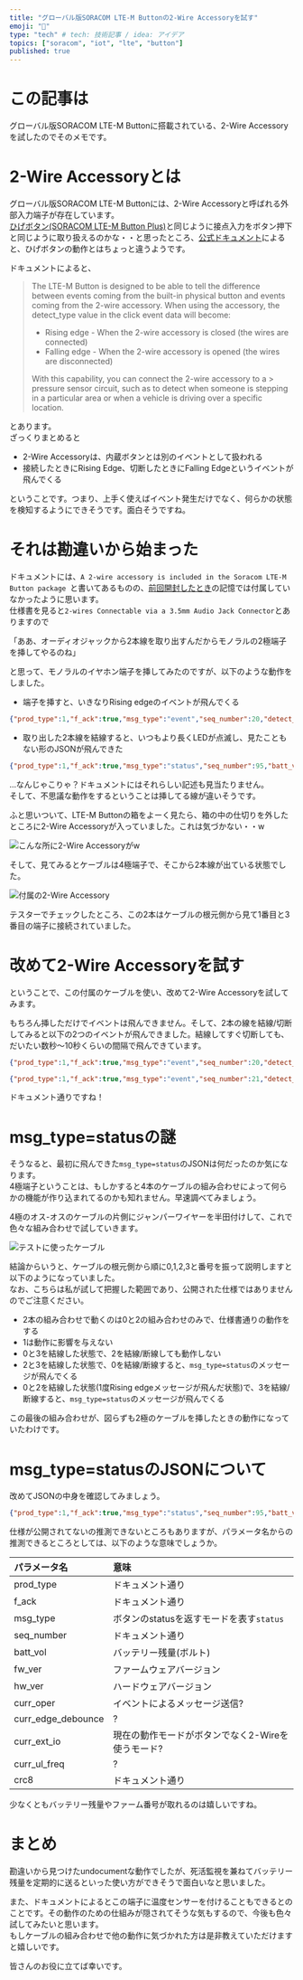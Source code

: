 ```yaml
---
title: "グローバル版SORACOM LTE-M Buttonの2-Wire Accessoryを試す"
emoji: "🔌"
type: "tech" # tech: 技術記事 / idea: アイデア
topics: ["soracom", "iot", "lte", "button"]
published: true
---
```

# この記事は

グローバル版SORACOM LTE-M Buttonに搭載されている、2-Wire Accessoryを試したのでそのメモです。

# 2-Wire Accessoryとは

グローバル版SORACOM LTE-M Buttonには、2-Wire Accessoryと呼ばれる外部入力端子が存在しています。  
[ひげボタン(SORACOM LTE-M Button Plus)](https://users.soracom.io/ja-jp/guides/soracom-lte-m-button-series/lte-m-button-plus/)と同じように接点入力をボタン押下と同じように取り扱えるのかな・・と思ったところ、[公式ドキュメント](https://developers.soracom.io/en/start/connect/soracom-lte-m-button/)によると、ひげボタンの動作とはちょっと違うようです。

ドキュメントによると、

> The LTE-M Button is designed to be able to tell the difference between events coming from the built-in physical button and events coming from the 2-wire accessory. When using the accessory, the detect_type value in the click event data will become:
> 
> - Rising edge - When the 2-wire accessory is closed (the wires are connected)
> - Falling edge - When the 2-wire accessory is opened (the wires are disconnected)
> 
> With this capability, you can connect the 2-wire accessory to a > pressure sensor circuit, such as to detect when someone is stepping in a particular area or when a vehicle is driving over a specific location.

とあります。  
ざっくりまとめると

- 2-Wire Accessoryは、内蔵ボタンとは別のイベントとして扱われる
- 接続したときにRising Edge、切断したときにFalling Edgeというイベントが飛んでくる

ということです。つまり、上手く使えばイベント発生だけでなく、何らかの状態を検知するようにできそうです。面白そうですね。

# それは勘違いから始まった

ドキュメントには、`A 2-wire accessory is included in the Soracom LTE-M Button package `と書いてあるものの、[前回開封したとき](https://zenn.dev/showm001/articles/2023-05-15-01)の記憶では付属していなかったように思います。  
仕様書を見ると`2-wires Connectable via a 3.5mm Audio Jack Connector`とありますので

「ああ、オーディオジャックから2本線を取り出すんだからモノラルの2極端子を挿してやるのね」

と思って、モノラルのイヤホン端子を挿してみたのですが、以下のような動作をしました。

- 端子を挿すと、いきなりRising edgeのイベントが飛んでくる

```json
{"prod_type":1,"f_ack":true,"msg_type":"event","seq_number":20,"detect_type":"Rising edge","crc8":true,"binaryParserEnabled":true}
```

- 取り出した2本線を結線すると、いつもより長くLEDが点滅し、見たこともない形のJSONが飛んできた

```json
{"prod_type":1,"f_ack":true,"msg_type":"status","seq_number":95,"batt_vol":2700,"fw_ver":8736,"hw_ver":258,"curr_oper":"Event","curr_edge_debounce":true,"curr_ext_io":"Edge","curr_ul_freq":1,"crc8":true,"binaryParserEnabled":true}
```

...なんじゃこりゃ？ドキュメントにはそれらしい記述も見当たりません。  
そして、不思議な動作をするということは挿してる線が違いそうです。

ふと思いついて、LTE-M Buttonの箱をよーく見たら、箱の中の仕切りを外したところに2-Wire Accessoryが入っていました。これは気づかない・・w

![こんな所に2-Wire Accessoryがw](https://storage.googleapis.com/zenn-user-upload/4ecfef15bdfb-20230522.png)

そして、見てみるとケーブルは4極端子で、そこから2本線が出ている状態でした。

![付属の2-Wire Accessory](https://storage.googleapis.com/zenn-user-upload/0821dfa7fa3d-20230522.png)

テスターでチェックしたところ、この2本はケーブルの根元側から見て1番目と3番目の端子に接続されていました。  

# 改めて2-Wire Accessoryを試す

ということで、この付属のケーブルを使い、改めて2-Wire Accessoryを試してみます。

もちろん挿しただけでイベントは飛んできません。そして、2本の線を結線/切断してみると以下の2つのイベントが飛んできました。結線してすぐ切断しても、だいたい数秒～10秒くらいの間隔で飛んできています。

```json
{"prod_type":1,"f_ack":true,"msg_type":"event","seq_number":20,"detect_type":"Rising edge","crc8":true,"binaryParserEnabled":true}
```

```json
{"prod_type":1,"f_ack":true,"msg_type":"event","seq_number":21,"detect_type":"Falling edge","crc8":true,"binaryParserEnabled":true}
```

ドキュメント通りですね！

# msg_type=statusの謎

そうなると、最初に飛んできた`msg_type=status`のJSONは何だったのか気になります。  
4極端子ということは、もしかすると4本のケーブルの組み合わせによって何らかの機能が作り込まれてるのかも知れません。早速調べてみましょう。

4極のオス-オスのケーブルの片側にジャンパーワイヤーを半田付けして、これで色々な組み合わせで試していきます。

![テストに使ったケーブル](https://storage.googleapis.com/zenn-user-upload/ed29343cd89a-20230522.png)

結論からいうと、ケーブルの根元側から順に0,1,2,3と番号を振って説明しますと以下のようになっていました。  
なお、こちらは私が試して把握した範囲であり、公開された仕様ではありませんのでご注意ください。

- 2本の組み合わせで動くのは0と2の組み合わせのみで、仕様書通りの動作をする
- 1は動作に影響を与えない
- 0と3を結線した状態で、2を結線/断線しても動作しない
- 2と3を結線した状態で、0を結線/断線すると、`msg_type=status`のメッセージが飛んでくる
- 0と2を結線した状態(1度Rising edgeメッセージが飛んだ状態)で、3を結線/断線すると、`msg_type=status`のメッセージが飛んでくる

この最後の組み合わせが、図らずも2極のケーブルを挿したときの動作になっていたわけです。

# msg_type=statusのJSONについて

改めてJSONの中身を確認してみましょう。

```json
{"prod_type":1,"f_ack":true,"msg_type":"status","seq_number":95,"batt_vol":2700,"fw_ver":8736,"hw_ver":258,"curr_oper":"Event","curr_edge_debounce":true,"curr_ext_io":"Edge","curr_ul_freq":1,"crc8":true,"binaryParserEnabled":true}
```

仕様が公開されてないの推測できないところもありますが、パラメータ名からの推測できるところとしては、以下のような意味でしょうか。

| パラメータ名 | 意味 |
| :--- | :--- |
| prod_type | ドキュメント通り |
| f_ack | ドキュメント通り |
| msg_type | ボタンのstatusを返すモードを表す`status` |
| seq_number | ドキュメント通り |
| batt_vol | バッテリー残量(ボルト) |
| fw_ver | ファームウェアバージョン |
| hw_ver | ハードウェアバージョン |
| curr_oper | イベントによるメッセージ送信? | 
| curr_edge_debounce | ? |
| curr_ext_io | 現在の動作モードがボタンでなく2-Wireを使うモード? |
| curr_ul_freq | ? |
| crc8 | ドキュメント通り |

少なくともバッテリー残量やファーム番号が取れるのは嬉しいですね。

# まとめ

勘違いから見つけたundocumentな動作でしたが、死活監視を兼ねてバッテリー残量を定期的に送るといった使い方ができそうで面白いなと思いました。

また、ドキュメントによるとこの端子に温度センサーを付けることもできるとのことです。その動作のための仕組みが隠されてそうな気もするので、今後も色々試してみたいと思います。  
もしケーブルの組み合わせで他の動作に気づかれた方は是非教えていただけますと嬉しいです。

皆さんのお役に立てば幸いです。


